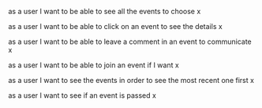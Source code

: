 as a user I want to be able to see all the events to choose x

as a user I want to be able to click on an event to see the details x

as a user I want to be able to leave a comment in an event to communicate x

as a user I want to be able to join an event if I want x

as a user I want to see the events in order to see the most recent one first x

as a user I want to see if an event is passed x
